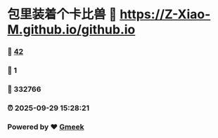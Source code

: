 # 包里装着个卡比兽 :link: https://Z-Xiao-M.github.io/github.io 
### :page_facing_up: [42](https://Z-Xiao-M.github.io/github.io/tag.html) 
### :speech_balloon: 1 
### :hibiscus: 332766 
### :alarm_clock: 2025-09-29 15:28:21 
### Powered by :heart: [Gmeek](https://github.com/Meekdai/Gmeek)
